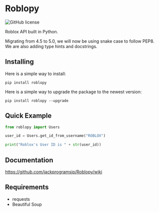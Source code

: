 # Roblopy

![GitHub license](https://img.shields.io/badge/license-MIT-blue.svg)

Roblox API built in Python.

Migrating from 4.5 to 5.0, we will now be using snake case to follow PEP8. We are also adding type hints and docstrings.

## Installing

Here is a simple way to install:
```
pip install roblopy
```

Here is a simple way to upgrade the package to the newest version:
```
pip install roblopy --upgrade
```

## Quick Example

```python
from roblopy import Users

user_id = Users.get_id_from_username("ROBLOX")

print("Roblox's User ID is " + str(user_id))
```

## Documentation

https://github.com/jackprogramsjp/Roblopy/wiki

## Requirements

* requests
* Beautiful Soup
